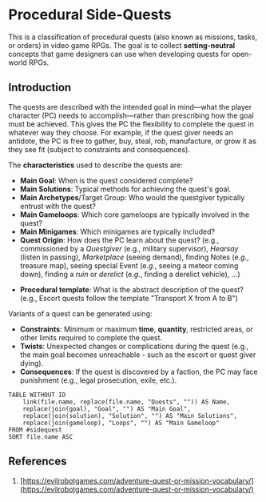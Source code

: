 # Procedural Side-Quests
This is a classification of procedural quests (also known as missions, tasks, or orders) in video game RPGs. The goal is to collect **setting-neutral** concepts that game designers can use when developing quests for open-world RPGs.
## Introduction
The quests are described with the intended goal in mind—what the player character (PC) needs to accomplish—rather than prescribing how the goal must be achieved. This gives the PC the flexibility to complete the quest in whatever way they choose. For example, if the quest giver needs an antidote, the PC is free to gather, buy, steal, rob, manufacture, or grow it as they see fit (subject to constraints and consequences).

The **characteristics** used to describe the quests are:
- **Main Goal**: When is the quest considered complete?
- **Main Solutions**: Typical methods for achieving the quest's goal.
- **Main Archetypes**/Target Group: Who would the questgiver typically entrust with the quest?
- **Main Gameloops**: Which core gameloops are typically involved in the quest?
- **Main Minigames**: Which minigames are typically included?
- **Quest Origin**: How does the PC learn about the quest? (e.g., commissioned by a *Questgiver* (e.g., military supervisor), *Hearsay* (listen in passing), *Marketplace* (seeing demand), finding Notes (e.*g*., treasure map), seeing special Event (e.*g*., seeing a meteor coming down), finding a *ruin* or *derelict* (e.*g*., finding a derelict vehicle), ...)
* **Procedural template**: What is the abstract description of the quest? (e.g., Escort quests follow the template "Transport X from A to B")

Variants of a quest can be generated using:
- **Constraints**: Minimum or maximum **time**, **quantity**, restricted areas, or other limits required to complete the quest.
- **Twists**: Unexpected changes or complications during the quest (e.g., the main goal becomes unreachable - such as the escort or quest giver dying). 
- **Consequences**: If the quest is discovered by a faction, the PC may face punishment (e.g., legal prosecution, exile, etc.).

```dataview
TABLE WITHOUT ID
    link(file.name, replace(file.name, "Quests", "")) AS Name,
    replace(join(goal), "Goal", "") AS "Main Goal",
    replace(join(solution), "Solution", "") AS "Main Solutions",
    replace(join(gameloop), "Loops", "") AS "Main Gameloop"
FROM #sidequest
SORT file.name ASC
```

## References
1. [https://evilrobotgames.com/adventure-quest-or-mission-vocabulary/](https://evilrobotgames.com/adventure-quest-or-mission-vocabulary/)

